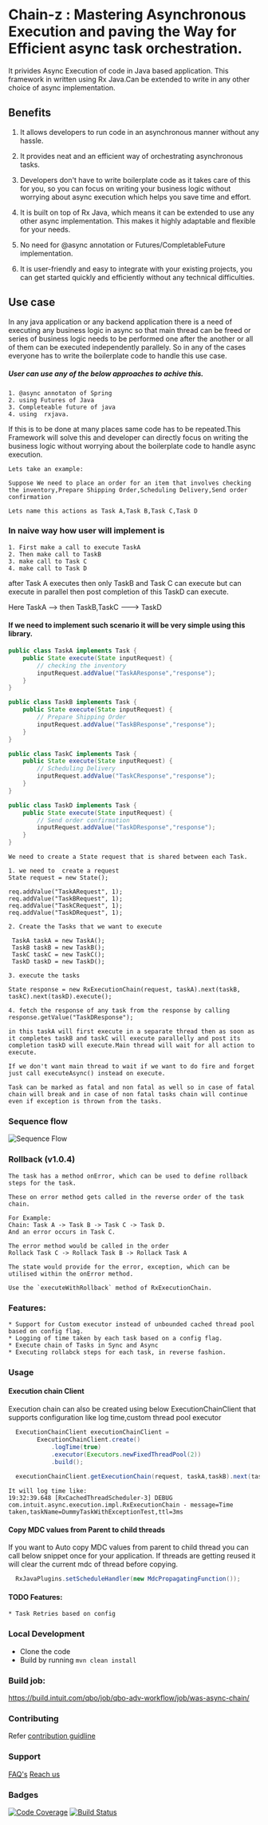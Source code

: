 # Chain-z : Mastering Asynchronous Execution and paving the Way for Efficient async task orchestration.
It privides Async Execution of code in Java based application.
This framework in written using Rx Java.Can be extended to write in any other choice of async implementation. 

## Benefits
1. It allows developers to run code in an asynchronous manner without any hassle. 

2. It provides neat and an efficient way of orchestrating asynchronous tasks.

3. Developers don't have to write boilerplate code as it takes care of this for you, so you can focus on writing your business logic without worrying about async execution which helps you save time and effort.

4. It is built on top of Rx Java, which means it can be extended to use any other async implementation. This makes it highly adaptable and flexible for your needs. 

5. No need for @async annotation or Futures/CompletableFuture implementation. 

6. It is user-friendly and easy to integrate with your existing projects, you can get started quickly and efficiently without any technical difficulties.

## Use case
In any java application or any backend application there is a need of executing any business logic in async so that main thread can be freed or series of business logic needs to be performed one after the another or all of them can be executed independently parallely.
 So in any of the cases everyone has to write the boilerplate code to handle this use case.
 
##### User can use any of the below approaches to achive this.
 
 ```
 1. @async annotaton of Spring 
 2. using Futures of Java
 3. Completeable future of java
 4. using  rxjava.
 
 ```

If this is to be done at many places same code has to be repeated.This Framework will solve this and developer can directly focus on writing the business logic without worrying about the boilerplate code to handle async execution.

```
Lets take an example:

Suppose We need to place an order for an item that involves checking the inventory,Prepare Shipping Order,Scheduling Delivery,Send order confirmation 

Lets name this actions as Task A,Task B,Task C,Task D
```

### In naive way how user will implement is
```
1. First make a call to execute TaskA
2. Then make call to TaskB
3. make call to Task C
4. make call to Task D
```


after Task A executes then only TaskB and Task C can execute but can execute in parallel then post completion of this TaskD can execute.

Here TaskA --> then TaskB,TaskC ---> TaskD

#### If we need to implement such scenario it will be very simple using this library.

```java
public class TaskA implements Task {
	public State execute(State inputRequest) {
		// checking the inventory
		inputRequest.addValue("TaskAResponse","response");
	}
}

public class TaskB implements Task {
	public State execute(State inputRequest) {
		// Prepare Shipping Order
		inputRequest.addValue("TaskBResponse","response");
	}
}

public class TaskC implements Task {
	public State execute(State inputRequest) {
		// Scheduling Delivery
		inputRequest.addValue("TaskCResponse","response");
	}
}

public class TaskD implements Task {
	public State execute(State inputRequest) {
		// Send order confirmation 
		inputRequest.addValue("TaskDResponse","response");
	}
}
```

```
We need to create a State request that is shared between each Task.

1. we need to  create a request
State request = new State();

req.addValue("TaskARequest", 1);
req.addValue("TaskBRequest", 1);
req.addValue("TaskCRequest", 1);
req.addValue("TaskDRequest", 1);

2. Create the Tasks that we want to execute

 TaskA taskA = new TaskA();
 TaskB taskB = new TaskB();
 TaskC taskC = new TaskC();
 TaskD taskD = new TaskD();

3. execute the tasks

State response = new RxExecutionChain(request, taskA).next(taskB, taskC).next(taskD).execute();

4. fetch the response of any task from the response by calling response.getValue("TaskDResponse");

```

```
in this taskA will first execute in a separate thread then as soon as it completes taskB and taskC will execute parallelly and post its  completion taskD will execute.Main thread will wait for all action to execute.

If we don't want main thread to wait if we want to do fire and forget just call executeAsync() instead on execute.
```

```
Task can be marked as fatal and non fatal as well so in case of fatal chain will break and in case of non fatal tasks chain will continue even if exception is thrown from the tasks.
```

### Sequence flow

![Sequence Flow](docs/sequence_diagram.png "Chain Sequence Flow")

### Rollback (v1.0.4)
```
The task has a method onError, which can be used to define rollback steps for the task.

These on error method gets called in the reverse order of the task chain.

For Example:
Chain: Task A -> Task B -> Task C -> Task D.
And an error occurs in Task C.

The error method would be called in the order
Rollack Task C -> Rollack Task B -> Rollack Task A

The state would provide for the error, exception, which can be utilised within the onError method.

Use the `executeWithRollback` method of RxExecutionChain.

```

### Features:
```
* Support for Custom executor instead of unbounded cached thread pool based on config flag.
* Logging of time taken by each task based on a config flag.
* Execute chain of Tasks in Sync and Async
* Executing rollabck steps for each task, in reverse fashion. 
```
### Usage
#### Execution chain Client

Execution chain can also be created using below ExecutionChainClient that supports configuration like log time,custom thread pool executor

```java
  ExecutionChainClient executionChainClient =
        ExecutionChainClient.create()
            .logTime(true)
            .executor(Executors.newFixedThreadPool(2))
            .build();
            
  executionChainClient.getExecutionChain(request, taskA,taskB).next(taskC).execute();
```
```
It will log time like:
19:32:39.648 [RxCachedThreadScheduler-3] DEBUG com.intuit.async.execution.impl.RxExecutionChain - message=Time taken,taskName=DummyTaskWithExceptionTest,ttl=3ms
```

#### Copy MDC values from Parent to child threads

If you want to Auto copy MDC values from parent to child thread you can call below snippet once for your application.
If threads are getting reused it will clear the current mdc of thread before copying.

``` java
  RxJavaPlugins.setScheduleHandler(new MdcPropagatingFunction());
```

#### TODO Features:
```
* Task Retries based on config
```
### Local Development
- Clone the code
- Build by running `mvn clean install`

### Build job:
https://build.intuit.com/qbo/job/qbo-adv-workflow/job/was-async-chain/

### Contributing
Refer [contribution guidline](CONTRIBUTING.md)

### Support
[FAQ's](https://github.intuit.com/pages/appintgwkflw-wkflautomate/workflow-platform-docs/#/support/faq)
[Reach us](https://github.intuit.com/pages/appintgwkflw-wkflautomate/workflow-platform-docs/#/support/support)

### Badges
[![Code Coverage](https://codecov.tools.a.intuit.com/ghe/appintgwkflw-wkflautomate/async-execution-chain/branch/master/graph/badge.svg)](https://codecov.tools.a.intuit.com/ghe/appintgwkflw-wkflautomate/async-execution-chain)
[![Build Status](https://build.intuit.com/qbo/buildStatus/buildIcon?job=qbo-adv-workflow/was-async-chain)](https://build.intuit.com/qbo/buildStatus/buildIcon?job=qbo-adv-workflow/was-async-chain)

